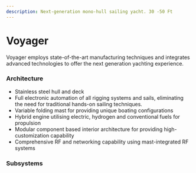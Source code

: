 ```yaml
---
description: Next-generation mono-hull sailing yacht. 30 -50 Ft
---
```


# Voyager

Voyager employs state-of-the-art manufacturing techniques and integrates advanced technologies to offer the next generation yachting experience.

### Architecture

* Stainless steel hull and deck
* Full electronic automation of all rigging systems and sails, eliminating the need for traditional hands-on sailing techniques.
* Variable folding mast for providing unique boating configurations
* Hybrid engine utilising electric, hydrogen and conventional fuels for propulsion
* Modular component based interior architecture for providing high-customization capability
* Comprehensive RF and networking capability using mast-integrated RF systems

### Subsystems





